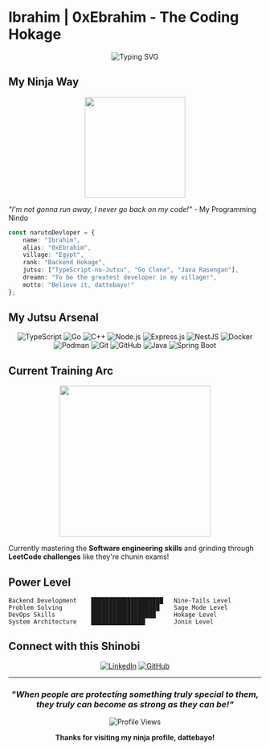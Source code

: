 # Ibrahim | 0xEbrahim - The Coding Hokage

<div align="center">


![Typing SVG](https://readme-typing-svg.herokuapp.com?font=Fira+Code&weight=500&size=24&duration=3000&pause=1000&color=FF6B35&center=true&vCenter=true&width=500&lines=Backend+Shinobi+from+Egypt;Believe+it%21+Dattebayo%21)

</div>

## My Ninja Way

<div align="center">
<img src="https://media0.giphy.com/media/v1.Y2lkPTc5MGI3NjExN2N6M3BvbzJnZ3Q2NzlwbTQ5ZHllZ2Y0Z282dHN1MHV0bThtN2o0YyZlcD12MV9pbnRlcm5hbF9naWZfYnlfaWQmY3Q9Zw/2y98KScHKeaQM/giphy.gif" width="200"/>
</div>

*"I'm not gonna run away, I never go back on my code!"* - My Programming Nindo

```typescript
const narutoDevloper = {
    name: "Ibrahim",
    alias: "0xEbrahim", 
    village: "Egypt",
    rank: "Backend Hokage",
    jutsu: ["TypeScript-no-Jutsu", "Go Clone", "Java Rasengan"],
    dreamn: "To be the greatest developer in my village!",
    motto: "Believe it, dattebayo!"
};
```

## My Jutsu Arsenal

<div align="center">

![TypeScript](https://img.shields.io/badge/TypeScript_Rasengan-007ACC?style=for-the-badge&logo=typescript&logoColor=white&labelColor=black)
![Go](https://img.shields.io/badge/Go_Shadow_Clone-00ADD8?style=for-the-badge&logo=go&logoColor=white&labelColor=black)
![C++](https://img.shields.io/badge/C++_Chidori-00599C?style=for-the-badge&logo=cplusplus&logoColor=white&labelColor=black)
![Node.js](https://img.shields.io/badge/Node.js_Sage_Mode-339933?style=for-the-badge&logo=nodedotjs&logoColor=white&labelColor=black)
![Express.js](https://img.shields.io/badge/Express.js-000000?style=for-the-badge&logo=express&logoColor=white&labelColor=1a1a1a)
![NestJS](https://img.shields.io/badge/NestJS-E0234E?style=for-the-badge&logo=nestjs&logoColor=white&labelColor=1a1a1a)
![Docker](https://img.shields.io/badge/Docker-2496ED?style=for-the-badge&logo=docker&logoColor=white&labelColor=1a1a1a)
![Podman](https://img.shields.io/badge/Podman-892CA0?style=for-the-badge&logo=podman&logoColor=white&labelColor=1a1a1a)
![Git](https://img.shields.io/badge/Git-F05032?style=for-the-badge&logo=git&logoColor=white&labelColor=1a1a1a)
![GitHub](https://img.shields.io/badge/GitHub-181717?style=for-the-badge&logo=github&logoColor=white&labelColor=1a1a1a)
![Java](https://img.shields.io/badge/Java-ED8B00?style=for-the-badge&logo=openjdk&logoColor=white&labelColor=1a1a1a)
![Spring Boot](https://img.shields.io/badge/Spring_Boot-6DB33F?style=for-the-badge&logo=spring-boot&logoColor=white&labelColor=1a1a1a)

</div>

## Current Training Arc

<div align="center">
<img src="https://media1.tenor.com/m/mCiM7CmGGI4AAAAC/naruto.gif" width="300"/>
</div>

Currently mastering the **Software engineering skills** and grinding through **LeetCode challenges** like they're chunin exams!

## Power Level

```
Backend Development    ████████████████████   Nine-Tails Level
Problem Solving        ███████████████████    Sage Mode Level  
DevOps Skills          ██████████████████     Hokage Level
System Architecture    ███████████████        Jonin Level
```
## Connect with this Shinobi

<div align="center">

[![LinkedIn](https://img.shields.io/badge/LinkedIn_Village-0077B5?style=for-the-badge&logo=linkedin&logoColor=white)](https://www.linkedin.com/in/ibrahiimjr/)
[![GitHub](https://img.shields.io/badge/Code_Scroll-100000?style=for-the-badge&logo=github&logoColor=white)](https://github.com/0xEbrahim)

</div>

---

<div align="center">

### *"When people are protecting something truly special to them, they truly can become as strong as they can be!"*

![Profile Views](https://komarev.com/ghpvc/?username=0xEbrahim&color=orange&style=for-the-badge&label=Village+Visitors)

**Thanks for visiting my ninja profile, dattebayo!**


</div>
